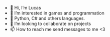 - 👋 Hi, I’m Lucas
- 👀 I’m interested in games and programmation
- 🌱 Python, C# and others languages.
- 💞️ I’m looking to collaborate on projects
- 📫 How to reach me send messages to me <3

<!---
Lucasrs789/Lucasrs789 is a ✨ special ✨ repository because its `README.md` (this file) appears on your GitHub profile.
You can click the Preview link to take a look at your changes.
--->
